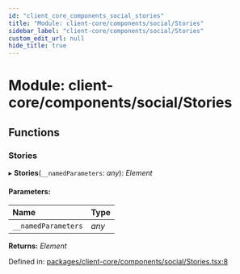 ```yaml
---
id: "client_core_components_social_stories"
title: "Module: client-core/components/social/Stories"
sidebar_label: "client-core/components/social/Stories"
custom_edit_url: null
hide_title: true
---
```


# Module: client-core/components/social/Stories

## Functions

### Stories

▸ **Stories**(`__namedParameters`: *any*): *Element*

#### Parameters:

Name | Type |
:------ | :------ |
`__namedParameters` | *any* |

**Returns:** *Element*

Defined in: [packages/client-core/components/social/Stories.tsx:8](https://github.com/xr3ngine/xr3ngine/blob/5a0f83ed8/packages/client-core/components/social/Stories.tsx#L8)
